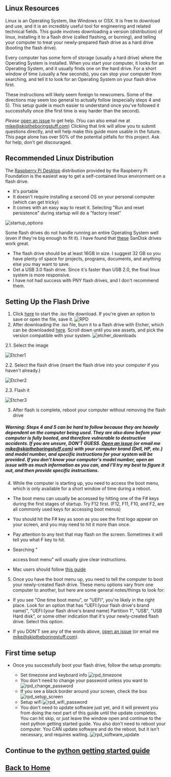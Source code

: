 ## Linux Resources

Linux is an Operating System, like Windows or OSX. It is free to download and use, and it is an incredibly useful tool for engineering and related technical fields. This guide involves downloading a version (distribution) of linux, installing it to a flash drive (called flashing, or burning), and telling your computer to treat your newly-prepared flash drive as a hard drive (booting the flash drive).

Every computer has some form of storage (usually a hard drive) where the Operating System is installed. When you start your computer, it looks for an Operating System, and it usually finds one on the hard drive. For a short window of time (usually a few seconds), you can stop your computer from searching, and tell it to look for an Operating System on your flash drive first.

These instructions will likely seem foreign to newcomers. Some of the directions may seem too general to actually follow (especially steps 4 and 5). This setup guide is much easier to understand once you've followed it successfully once (the first time is way harder than the second).

_Please_ [open an issue](https://github.com/mzurzolo/STBS/issues) to get help. (You can also email me at mike@skiptheboringstuff.com) Clicking that link will allow you to submit questions directly, and will help make this guide more usable in the future. This page alone has over 50% of the potential pitfalls for this project. Ask for help, don't get discouraged.

## Recommended Linux Distribution

The [Raspberry Pi Desktop](https://www.raspberrypi.org/downloads/raspberry-pi-desktop/) distribution provided by the Raspberry Pi Foundation is the easiest way to get a self-contained linux environment on a flash drive.

- It's portable
- It doesn't require installing a second OS on your personal computer (which can get tricky)
- It comes with an easy way to reset it. Selecting "Run and reset persistence" during startup will do a "factory reset"

![startup_options](Pictures/startup_options.png)

Some flash drives do not handle running an entire Operating System well (even if they're big enough to fit it). I have found that [these](https://www.amazon.com/SanDisk-Ultra-Flair-Flash-Drive/dp/B015CH1JIW/ref=sxin_4_sxwds-bovbs?crid=QV1LBMTH6TQK&keywords=sandisk%2Busb%2B3.0%2Bflash%2Bdrives&pd_rd_i=B015CH1NAQ&pd_rd_r=79bd4b04-892b-4203-bff4-d45c097a402b&pd_rd_w=jwEjY&pd_rd_wg=la3ML&pf_rd_p=55b738be-ff12-48ad-8ad2-6a14afb06d32&pf_rd_r=082CXTJ7NZ8P5B31AQEJ&qid=1560481825&s=gateway&sprefix=sandisk%2Busb%2Caps%2C465&th=1) SanDisk drives work great.

- The flash drive should be at least 16GB in size. I suggest 32 GB so you have plenty of space for projects, programs, documents, and anything else you may want to save.
- Get a USB 3.0 flash drive. Since it's faster than USB 2.0, the final linux system is more responsive.
- I have not had success with PNY flash drives, and I don't recommend them.

## Setting Up the Flash Drive

1. Click [here](https://downloads.raspberrypi.org/rpd_x86_latest) to start the .iso file download. If you're given an option to save or open the file, save it. ![RPD](Pictures/rpd_iso_download.png)
2. After downloading the .iso file, burn it to a flash drive with Etcher, which can be downloaded [here](https://etcher.io/). Scroll down until you see assets, and pick the version compatible with your system. ![etcher_downloads](Pictures/etcher_downloads_screen.png)

  2.1\. Select the image

  ![Etcher1](Pictures/etcher.png)

  2.2\. Select the flash drive (insert the flash drive into your computer if you haven't already.)

  ![Etcher2](Pictures/etcher2.png)

  2.3\. Flash it

  ![Etcher3](Pictures/etcher3.png)

3. After flash is complete, reboot your computer without removing the flash drive

  ##### Warning: Steps 4 and 5 can be hard to follow because they are heavily dependent on the computer being used. They are also done before your computer is fully booted, and therefore vulnerable to destructive accidents. If you are unsure, DON'T GUESS. [Open an issue](https://github.com/mzurzolo/STBS/issues) (or email me mike@skiptheboringstuff.com) with your computer brand (Dell, HP, etc.) and model number, and specific instructions for your system will be provided. If you don't know your computer's model number, open an issue with as much information as you can, and I'll try my best to figure it out, and then provide specific instructions.

4. While the computer is starting up, you need to access the boot menu, which is only available for a short window of time during a reboot.

  - The boot menu can usually be accessed by hitting one of the F# keys during the first stages of startup. Try F12 first. (F12, F11, F10, and F2, are all commonly used keys for accessing boot menus)

  - You should hit the F# key as soon as you see the first logo appear on your screen, and you may need to hit it more than once.

  - Pay attention to any text that may flash on the screen. Sometimes it will tell you what F key to hit.

  - Searching "

    <computer type="" model=""> access boot menu" will usually give clear instructions.</computer>

  - Mac users should follow [this guide](https://support.apple.com/en-us/HT202796)

5. Once you have the boot menu up, you need to tell the computer to boot your newly-created flash drive. These menu options vary from one computer to another, but here are some general notes/things to look for:

  - If you see "One time boot menu", or "UEFI", you're likely in the right place. Look for an option that has "UEFI:(your flash drive's brand name)", "UEFI:(your flash drive's brand name) Partition 1", "USB", "USB Hard disk", or some other indication that it's your newly-created flash drive. Select this option.

  - If you DON'T see any of the words above, [open an issue](https://github.com/mzurzolo/STBS/issues) (or email me mike@skiptheboringstuff.com).

## First time setup

- Once you successfully boot your flash drive, follow the setup prompts:

  - Set timezone and keyboard info ![rpd_timezone](Pictures/rpd_set_timezone.png)
  - You don't need to change your password unless you want to ![rpd_change_password](Pictures/rpd_change_password.png)
  - If you see a black border around your screen, check the box ![rpd_setup_screen](Pictures/rpd_setup_screen.png)
  - Setup wifi ![rpd_wifi_password](Pictures/rpd_wifi_password.png)
  - You don't need to update software just yet, and it will prevent you from doing the next part of this guide until the update completes. You can hit skip, or just leave the window open and continue to the next python getting started guide. You also don't need to reboot your computer. You CAN update software and do the reboot, but it isn't necessary, and requires waiting. ![rpd_software_update](Pictures/rpd_software_update.png)

## Continue to the [python getting started guide](../Python/README.md)

## [Back to Home](https://skiptheboringstuff.com)
